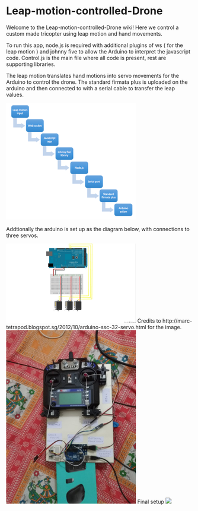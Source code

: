 # Leap-motion-controlled-Drone 

Welcome to the Leap-motion-controlled-Drone wiki! Here we control a custom made tricopter using leap motion and hand movements. 

To run this app, node.js is required with additional plugins of ws ( for the leap motion ) and johnny five to allow the Arduino to interpret the javascript code. Control.js is the main file where all code is present, rest are supporting libraries.

The leap motion translates hand motions into servo movements for the Arduino to control the drone.  The standard firmata plus is uploaded on the arduino and then connected to with a serial cable to transfer the leap values. 


<img src="layout.png" width="350"/>

Addtionally the arduino is set up as the diagram below, with connections to three servos.

<img src="arduinosetup.jpg" width="350"/> 
Credits to http://marc-tetrapod.blogspot.sg/2012/10/arduino-ssc-32-servo.html for the image.

<img src="1.jpg" width="350"/> 
Final setup

<img src="https://drive.google.com/file/d/18olngYHNSDqcq-JqHmLv9OlQpiyNV-lx/view?usp=sharing" width="100"/>
